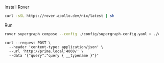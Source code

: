 

Install Rover
```bash
curl -sSL https://rover.apollo.dev/nix/latest | sh
```

Run
```bash
rover supergraph compose --config ./config/supergraph-config.yaml > ./config/supergraph.graphql
```

```
curl --request POST \
  --header 'content-type: application/json' \
  --url 'http://prime.local:4000/' \
  --data '{"query":"query { __typename }"}'

```


